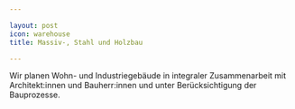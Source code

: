 ```yaml
---

layout: post
icon: warehouse 
title: Massiv-, Stahl und Holzbau

---
```


Wir planen Wohn- und Industriegebäude in integraler Zusammenarbeit mit Architekt:innen und Bauherr:innen und unter Berücksichtigung der Bauprozesse.


